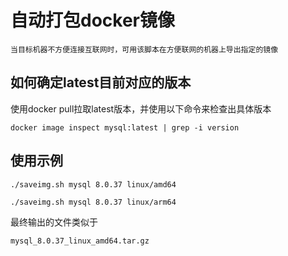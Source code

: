 # 自动打包docker镜像
```
当目标机器不方便连接互联网时，可用该脚本在方便联网的机器上导出指定的镜像
```

## 如何确定latest目前对应的版本
使用docker pull拉取latest版本，并使用以下命令来检查出具体版本
```
docker image inspect mysql:latest | grep -i version
```

## 使用示例
```
./saveimg.sh mysql 8.0.37 linux/amd64

./saveimg.sh mysql 8.0.37 linux/arm64
```
最终输出的文件类似于
```
mysql_8.0.37_linux_amd64.tar.gz
```